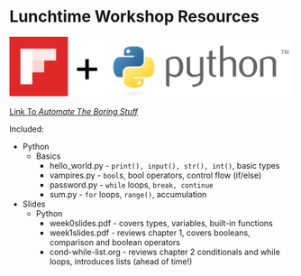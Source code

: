 # Lunchtime Workshop Resources

![alt text](flipboard-python.png "Flipboard x Python")

[Link To *Automate The Boring Stuff*](https://automatetheboringstuff.com/)

Included:

* Python
  * Basics
    * hello_world.py - `print(), input(), str(), int()`, basic types
    * vampires.py - `bool`s, bool operators, control flow (if/else)
    * password.py - `while` loops, `break, continue`
    * sum.py - `for` loops, `range()`, accumulation
* Slides
  * Python
    * week0slides.pdf - covers types, variables, built-in functions
    * week1slides.pdf - reviews chapter 1, covers booleans, comparison and boolean operators
    * cond-while-list.org - reviews chapter 2 conditionals and while loops, introduces lists (ahead of time!)
